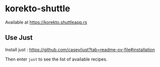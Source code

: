 # korekto-shuttle

Available at https://korekto.shuttleapp.rs

## Use Just

Install just : https://github.com/casey/just?tab=readme-ov-file#installation

Then enter `just` to see the list of available recipes.
